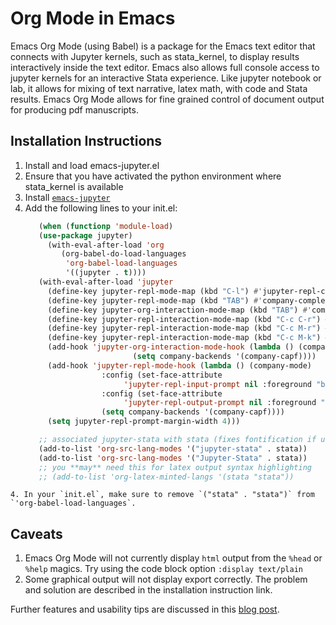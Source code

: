 # Org Mode in Emacs

Emacs Org Mode (using Babel) is a package for the Emacs text editor that connects with Jupyter kernels, such as stata_kernel, 
to display results interactively inside the text editor.  Emacs also allows full console access to jupyter kernels 
for an interactive Stata experience. Like jupyter notebook or lab, it allows for mixing of text narrative, latex math, 
with code and Stata results.  Emacs Org Mode allows for fine grained control of document output for producing pdf manuscripts.

## Installation Instructions 
  1. Install and load emacs-jupyter.el
  2. Ensure that you have activated the python environment where stata_kernel is available
  3. Install [`emacs-jupyter`](https://github.com/nnicandro/emacs-jupyter)
  4. Add the following lines to your init.el: 
     ```lisp
        (when (functionp 'module-load)
        (use-package jupyter)
          (with-eval-after-load 'org
             (org-babel-do-load-languages
	          'org-babel-load-languages
	          '((jupyter . t))))
        (with-eval-after-load 'jupyter
          (define-key jupyter-repl-mode-map (kbd "C-l") #'jupyter-repl-clear-cells)
          (define-key jupyter-repl-mode-map (kbd "TAB") #'company-complete-common-or-cycle)
          (define-key jupyter-org-interaction-mode-map (kbd "TAB") #'company-complete-common-or-cycle)
          (define-key jupyter-repl-interaction-mode-map (kbd "C-c C-r") #'jupyter-eval-line-or-region)
          (define-key jupyter-repl-interaction-mode-map (kbd "C-c M-r") #'jupyter-repl-restart-kernel)
          (define-key jupyter-repl-interaction-mode-map (kbd "C-c M-k") #'jupyter-shutdown-kernel)
          (add-hook 'jupyter-org-interaction-mode-hook (lambda () (company-mode)
						     (setq company-backends '(company-capf))))
          (add-hook 'jupyter-repl-mode-hook (lambda () (company-mode)
					  :config (set-face-attribute
						   'jupyter-repl-input-prompt nil :foreground "black")
					  :config (set-face-attribute
						   'jupyter-repl-output-prompt nil :foreground "grey")
					  (setq company-backends '(company-capf))))
          (setq jupyter-repl-prompt-margin-width 4)))

        ;; associated jupyter-stata with stata (fixes fontification if using pygmentize for html export)
        (add-to-list 'org-src-lang-modes '("jupyter-stata" . stata))
        (add-to-list 'org-src-lang-modes '("Jupyter-Stata" . stata)) 
        ;; you **may** need this for latex output syntax highlighting
        ;; (add-to-list 'org-latex-minted-langs '(stata "stata"))   
     ```
    4. In your `init.el`, make sure to remove `("stata" . "stata")` from `'org-babel-load-languages`. 

## Caveats 
1.  Emacs Org Mode will not currently display `html` output from the `%head` or `%help` magics.  Try using the code block option `:display text/plain`  
2.  Some graphical output will not display export correctly.  The problem and solution are described in the installation instruction link.  

Further features and usability tips are discussed in this [blog post](https://rlhick.people.wm.edu/posts/stata_kernel_emacs.html).
